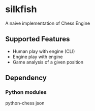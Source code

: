 # silkfish
A naive implementation of Chess Engine

## Supported Features
* Human play with engine (CLI)
* Engine play with engine
* Game analysis of a given position

## Dependency
### Python modules
python-chess
json


